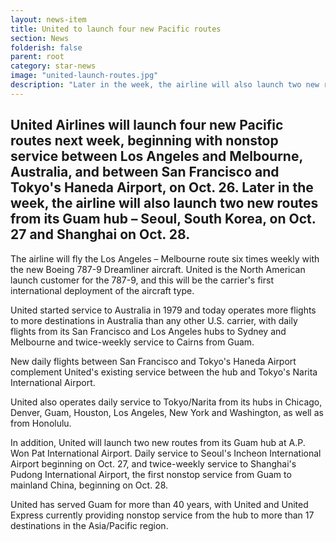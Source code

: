 ```yaml
---
layout: news-item
title: United to launch four new Pacific routes
section: News
folderish: false
parent: root
category: star-news
image: "united-launch-routes.jpg"
description: "Later in the week, the airline will also launch two new routes from its Guam hub – Seoul, South Korea, on Oct. 27 and Shanghai on Oct. 28."
---
```


## United Airlines will launch four new Pacific routes next week, beginning with nonstop service between Los Angeles and Melbourne, Australia, and between San Francisco and Tokyo's Haneda Airport, on Oct. 26. Later in the week, the airline will also launch two new routes from its Guam hub – Seoul, South Korea, on Oct. 27 and Shanghai on Oct. 28.

The airline will fly the Los Angeles – Melbourne route six times weekly with the new Boeing 787-9 Dreamliner aircraft. United is the North American launch customer for the 787-9, and this will be the carrier's first international deployment of the aircraft type.

United started service to Australia in 1979 and today operates more flights to more destinations in Australia than any other U.S. carrier, with daily flights from its San Francisco and Los Angeles hubs to Sydney and Melbourne and twice-weekly service to Cairns from Guam.

New daily flights between San Francisco and Tokyo's Haneda Airport complement United's existing service between the hub and Tokyo's Narita International Airport.

United also operates daily service to Tokyo/Narita from its hubs in Chicago, Denver, Guam, Houston, Los Angeles, New York and Washington, as well as from Honolulu.

In addition, United will launch two new routes from its Guam hub at A.P. Won Pat International Airport. Daily service to Seoul's Incheon International Airport beginning on Oct. 27, and twice-weekly service to Shanghai's Pudong International Airport, the first nonstop service from Guam to mainland China, beginning on Oct. 28.

United has served Guam for more than 40 years, with United and United Express currently providing nonstop service from the hub to more than 17 destinations in the Asia/Pacific region.


